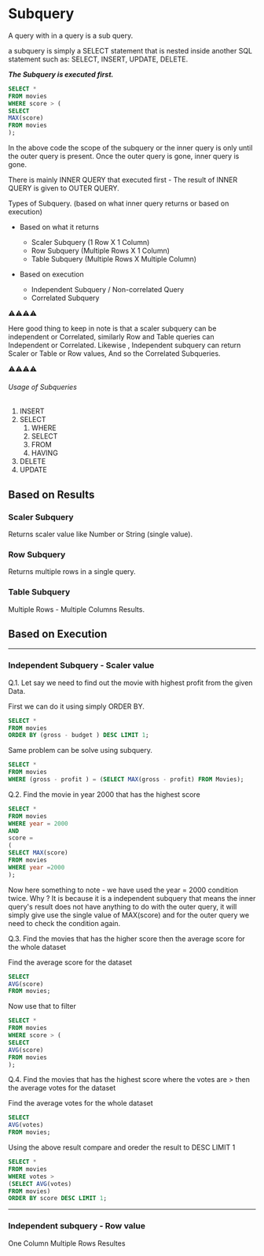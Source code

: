 # Subquery

A query with in a query is a sub query.

a subquery is simply a SELECT statement that is nested inside another SQL statement such as: SELECT, INSERT, UPDATE, DELETE.

**_The Subquery is executed first._**

```sql
SELECT *
FROM movies
WHERE score > (
SELECT
MAX(score)
FROM movies
);
```

In the above code the scope of the subquery or the inner query is only until the outer query is present. Once the outer query is gone, inner query is gone.

There is mainly INNER QUERY that executed first - The result of INNER QUERY is given to OUTER QUERY.

Types of Subquery. (based on what inner query returns or based on execution)

- Based on what it returns

  - Scaler Subquery (1 Row X 1 Column)
  - Row Subquery (Multiple Rows X 1 Column)
  - Table Subquery (Multiple Rows X Multiple Column)

- Based on execution

  - Independent Subquery / Non-correlated Query
  - Correlated Subquery

⚠⚠⚠⚠

Here good thing to keep in note is that a scaler subquery can be independent or Correlated, similarly Row and Table queries can Independent or Correlated. Likewise , Independent subquery can return Scaler or Table or Row values, And so the Correlated Subqueries.

⚠⚠⚠⚠

###### Usage of Subqueries

1. INSERT
2. SELECT
   1. WHERE
   2. SELECT
   3. FROM
   4. HAVING
3. DELETE
4. UPDATE

## Based on Results

### Scaler Subquery

Returns scaler value like Number or String (single value).

### Row Subquery

Returns multiple rows in a single query.

### Table Subquery

Multiple Rows - Multiple Columns Results.

## Based on Execution

---

### Independent Subquery - Scaler value

Q.1. Let say we need to find out the movie with highest profit from the given Data.

First we can do it using simply ORDER BY.

```sql
SELECT *
FROM movies
ORDER BY (gross - budget ) DESC LIMIT 1;
```

Same problem can be solve using subquery.

```sql
SELECT *
FROM movies
WHERE (gross - profit ) = (SELECT MAX(gross - profit) FROM Movies);
```

Q.2. Find the movie in year 2000 that has the highest score

```sql
SELECT *
FROM movies
WHERE year = 2000
AND
score =
(
SELECT MAX(score)
FROM movies
WHERE year =2000
);
```

Now here something to note - we have used the year = 2000 condition twice. Why ? It is because it is a independent subquery that means the inner query's result does not have anything to do with the outer query, it will simply give use the single value of MAX(score) and for the outer query we need to check the condition again.

Q.3. Find the movies that has the higher score then the average score for the whole dataset

Find the average score for the dataset

```sql
SELECT
AVG(score)
FROM movies;
```

Now use that to filter

```sql
SELECT *
FROM movies
WHERE score > (
SELECT
AVG(score)
FROM movies
);
```

Q.4. Find the movies that has the highest score where the votes are > then the average votes for the dataset

Find the average votes for the whole dataset

```sql
SELECT
AVG(votes)
FROM movies;
```

Using the above result compare and oreder the result to DESC LIMIT 1

```sql
SELECT *
FROM movies
WHERE votes >
(SELECT AVG(votes)
FROM movies)
ORDER BY score DESC LIMIT 1;
```

---

### Independent subquery - Row value

One Column Multiple Rows Resultes
